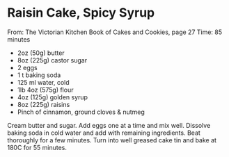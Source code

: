 # Raisin Cake, Spicy Syrup
From: The Victorian Kitchen Book of Cakes and Cookies, page 27
Time: 85 minutes

* 2oz (50g) butter
* 8oz (225g) castor sugar
* 2 eggs
* 1 t baking soda
* 125 ml water, cold
* 1lb 4oz (575g) flour
* 4oz (125g) golden syrup
* 8oz (225g) raisins
* Pinch of cinnamon, ground cloves & nutmeg

Cream butter and sugar.  Add eggs one at a time and mix well.  Dissolve baking soda in cold water and add with remaining ingredients.  Beat thoroughly for a few minutes.  Turn into well greased cake tin and bake at 180C for 55 minutes.


